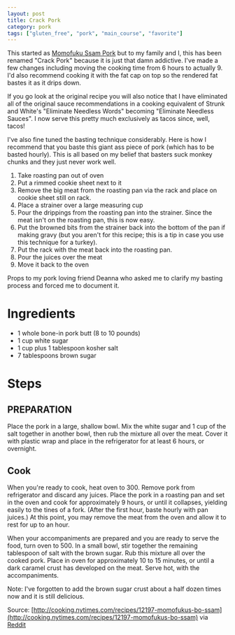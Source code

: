 ```yaml
---
layout: post
title: Crack Pork
category: pork
tags: ["gluten_free", "pork", "main_course", "favorite"]
---
```

This started as [Momofuku Ssam Pork](http://cooking.nytimes.com/recipes/12197-momofukus-bo-ssam) but to my family and I, this has been renamed "Crack Pork" because it is just that damn addictive.  I've made a few changes including moving the cooking time from 6 hours to actually 9.  I'd also recommend cooking it with the fat cap on top so the rendered fat bastes it as it drips down.

If you go look at the original recipe you will also notice that I have eliminated all of the original sauce recommendations in a cooking equivalent of Strunk and White's "Eliminate Needless Words" becoming "Eliminate Needless Sauces".  I now serve this pretty much exclusively as tacos since, well, tacos!

I've also fine tuned the basting technique considerably.  Here is how I recommend that you baste this giant ass piece of pork (which has to be basted hourly).  This is all based on my belief that basters suck monkey chunks and they just never work well. 

1. Take roasting pan out of oven
2. Put a rimmed cookie sheet next to it
3. Remove the big meat from the roasting pan via the rack and place on cookie sheet still on rack.
4. Place a strainer over a large measuring cup
5. Pour the drippings from the roasting pan into the strainer.  Since the meat isn't on the roasting pan, this is now easy.
6. Put the browned bits from the strainer back into the bottom of the pan if making gravy (but you aren't for this recipe; this is a tip in case you use this technique for a turkey).
7. Put the rack with the meat back into the roasting pan.
8. Pour the juices over the meat
9. Move it back to the oven

Props to my pork loving friend Deanna who asked me to clarify my basting process and forced me to document it.

# Ingredients

* 1 whole bone-in pork butt (8 to 10 pounds)
* 1 cup white sugar
* 1 cup plus 1 tablespoon kosher salt
* 7 tablespoons brown sugar


# Steps

## PREPARATION

Place the pork in a large, shallow bowl. Mix the white sugar and 1 cup of the salt together in another bowl, then rub the mixture all over the meat. Cover it with plastic wrap and place in the refrigerator for at least 6 hours, or overnight.

## Cook

When you're ready to cook, heat oven to 300. Remove pork from refrigerator and discard any juices. Place the pork in a roasting pan and set in the oven and cook for approximately 9 hours, or until it collapses, yielding easily to the tines of a fork. (After the first hour, baste hourly with pan juices.) At this point, you may remove the meat from the oven and allow it to rest for up to an hour.

When your accompaniments are prepared and you are ready to serve the food, turn oven to 500. In a small bowl, stir together the remaining tablespoon of salt with the brown sugar. Rub this mixture all over the cooked pork. Place in oven for approximately 10 to 15 minutes, or until a dark caramel crust has developed on the meat. Serve hot, with the accompaniments.

Note: I've forgotten to add the brown sugar crust about a half dozen times now and it is still delicious.

Source: [http://cooking.nytimes.com/recipes/12197-momofukus-bo-ssam](http://cooking.nytimes.com/recipes/12197-momofukus-bo-ssam) via [Reddit](https://www.reddit.com/r/recipes/comments/4xul7j/what_is_the_most_exquisite_mouthwatering_recipe/d6ir8ik)



